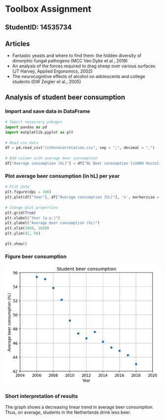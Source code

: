 # Toolbox Assignment

## StudentID: 14535734

## Articles
* Fantastic yeasts and where to find them: the hidden diversity of dimorphic fungal pathogens (MCC Van Dyke et al., 2019)
* An analysis of the forces required to drag sheep over various surfaces (JT Harvey, Applied Ergonomics, 2002) 
* The neurocognitive effects of alcohol on adolescents and college students (DW Zeigler et al., 2005)

## Analysis of student beer consumption

### Import and save data in DataFrame
```python
# Import necessary pakages
import pandas as pd
import matplotlib.pyplot as plt

# Read csv data
df = pd.read_csv("istherecorrelation.csv", sep = ";", decimal = ",")

# Add column with average beer consumption
df["Average consumption [hL]"] = df["NL Beer consumption [x1000 hectoliter]"] / df["WO [x1000]"]
```

### Plot average beer consumption (in hL) per year
```python
# Plot data
plt.figure(dpi = 300)
plt.plot(df["Year"], df["Average consumption [hL]"], 'o', markersize = 5)

# Change plot properties
plt.grid(True)
plt.xlabel("Year (a.u.)")
plt.ylabel("Average beer consumption (hL)")
plt.xlim(2004, 2020)
plt.ylim(42, 56)

plt.show()
```

### Figure beer consumption
![img](beer_consumption.png)

### Short interpretation of results
The graph shows a decreasing linear trend in average beer consumption. Thus, on average, students in the Netherlands drink less beer.
